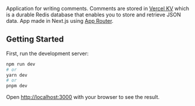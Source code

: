 Application for writing comments. Comments are stored in [Vercel KV](https://vercel.com/docs/storage/vercel-kv) which is a durable Redis database that enables you to store and retrieve JSON data. App made in Next.js using [App Router](https://nextjs.org/docs/app). 


## Getting Started

First, run the development server:

```bash
npm run dev
# or
yarn dev
# or
pnpm dev
```

Open [http://localhost:3000](http://localhost:3000) with your browser to see the result.
